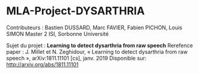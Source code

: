 # MLA-Project-DYSARTHRIA

Contributeurs : Bastien DUSSARD, Marc FAVIER, Fabien PICHON, Louis SIMON
Master 2 ISI, Sorbonne Université

Sujet du projet : **Learning to detect dysarthria from raw speech**
Rerefence paper : J. Millet et N. Zeghidour, « Learning to detect dysarthria from raw speech », arXiv:1811.11101 [cs], janv. 2019 Disponible sur: http://arxiv.org/abs/1811.11101
